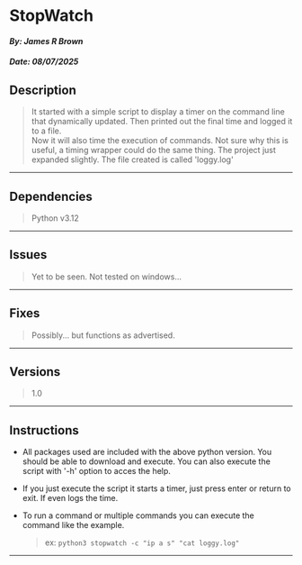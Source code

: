 
# StopWatch

#### *By: James R Brown*

#### *Date: 08/07/2025*

## Description

> It started with a simple script to display a timer on the command line that dynamically updated.  Then printed out the final time and logged it to a file.  
> Now it will also time the execution of commands.  Not sure why this is useful, a timing wrapper could do the same thing.  The project just expanded slightly.
> The file created is called 'loggy.log'

---

## Dependencies

> Python v3.12
>

---

## Issues

> Yet to be seen.  Not tested on windows...
>

---

## Fixes

> Possibly... but functions as advertised.  
>

---

## Versions

> 1.0

---

## Instructions

- All packages used are included with the above python version.  You should be able to download and execute.  You can also execute the script with '-h' option to acces the help.  

- If you just execute the script it starts a timer, just press enter or return to exit.  If even logs the time.  

- To run a command or multiple commands you can execute the command like the example.
    > ex: `python3 stopwatch -c "ip a s" "cat loggy.log"`

---
